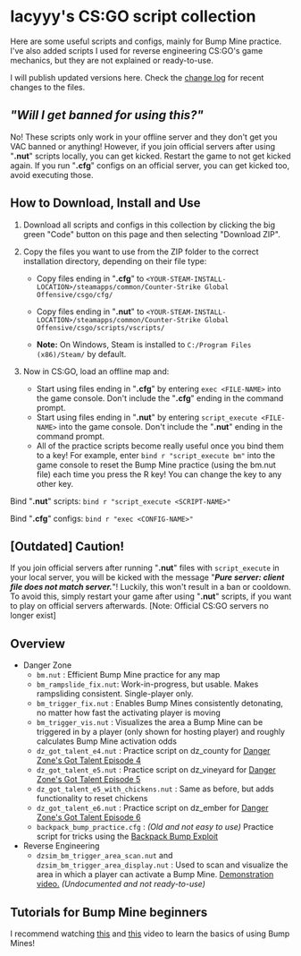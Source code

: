 # lacyyy's CS:GO script collection

Here are some useful scripts and configs, mainly for Bump Mine practice. I've also added scripts I used for reverse engineering CS:GO's game mechanics, but they are not explained or ready-to-use.

I will publish updated versions here. Check the [change log](https://github.com/lacyyy/csgo-scripts-and-configs/commits/main) for recent changes to the files.

## ***"Will I get banned for using this?"***
No! These scripts only work in your offline server and they don't get you VAC banned or anything! However, if you join official servers after using "**.nut**" scripts locally, you can get kicked. Restart the game to not get kicked again.
If you run "**.cfg**" configs on an official server, you can get kicked too, avoid executing those.

## How to Download, Install and Use
1. Download all scripts and configs in this collection by clicking the big green "Code" button on this page and then selecting "Download ZIP".
2. Copy the files you want to use from the ZIP folder to the correct installation directory, depending on their file type:
   - Copy files ending in "**.cfg**" to `<YOUR-STEAM-INSTALL-LOCATION>/steamapps/common/Counter-Strike Global Offensive/csgo/cfg/`
   - Copy files ending in "**.nut**" to `<YOUR-STEAM-INSTALL-LOCATION>/steamapps/common/Counter-Strike Global Offensive/csgo/scripts/vscripts/`

   - **Note:** On Windows, Steam is installed to `C:/Program Files (x86)/Steam/` by default.
    
3. Now in CS:GO, load an offline map and:
   - Start using files ending in "**.cfg**" by entering `exec <FILE-NAME>` into the game console. Don't include the "**.cfg**" ending in the command prompt.
   - Start using files ending in "**.nut**" by entering `script_execute <FILE-NAME>` into the game console. Don't include the "**.nut**" ending in the command prompt.
   - All of the practice scripts become really useful once you bind them to a key! For example, enter `bind r "script_execute bm"` into the game console to reset the Bump Mine practice (using the bm.nut file) each time you press the R key! You can change the key to any other key.

Bind "**.nut**" scripts: `bind r "script_execute <SCRIPT-NAME>"`

Bind "**.cfg**" configs: `bind r "exec <CONFIG-NAME>"`


## [Outdated] Caution!
If you join official servers after running "**.nut**" files with `script_execute` in your local server, you will be kicked with the message "***Pure server: client file does not match server.***"! Luckily, this won't result in a ban or cooldown. To avoid this, simply restart your game after using "**.nut**" scripts, if you want to play on official servers afterwards.
[Note: Official CS:GO servers no longer exist]

## Overview
- Danger Zone
  - `bm.nut` : Efficient Bump Mine practice for any map
  - `bm_rampslide_fix.nut`: Work-in-progress, but usable. Makes rampsliding consistent. Single-player only.
  - `bm_trigger_fix.nut` : Enables Bump Mines consistently detonating, no matter how fast the activating player is moving
  - `bm_trigger_vis.nut` : Visualizes the area a Bump Mine can be triggered in by a player (only shown for hosting player) and roughly calculates Bump Mine activation odds
  - `dz_got_talent_e4.nut` : Practice script on dz_county for [Danger Zone's Got Talent Episode 4](https://youtu.be/wBbIr-EE1Gw)
  - `dz_got_talent_e5.nut` : Practice script on dz_vineyard for [Danger Zone's Got Talent Episode 5](https://youtu.be/NF-4YtDLtcs)
  - `dz_got_talent_e5_with_chickens.nut` : Same as before, but adds functionality to reset chickens
  - `dz_got_talent_e6.nut` : Practice script on dz_ember for [Danger Zone's Got Talent Episode 6](https://youtu.be/RI7M7fiG2mA)
  - `backpack_bump_practice.cfg` : *(Old and not easy to use)* Practice script for tricks using the [Backpack Bump Exploit](https://youtu.be/8Lc2LpoFi-8)
- Reverse Engineering
  - `dzsim_bm_trigger_area_scan.nut` and `dzsim_bm_trigger_area_display.nut` : Used to scan and visualize the area in which a player can activate a Bump Mine. [Demonstration video.](https://youtu.be/EF9KEgi35aE) *(Undocumented and not ready-to-use)*


## Tutorials for Bump Mine beginners
I recommend watching [this](https://youtu.be/IPWxlnEsLkQ) and [this](https://youtu.be/YblZkx7mXFM) video to learn the basics of using Bump Mines!

